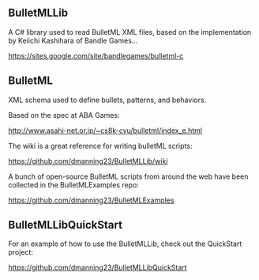 ## BulletMLLib

A C# library used to read BulletML XML files, based on the implementation by Keiichi Kashihara of Bandle Games...

https://sites.google.com/site/bandlegames/bulletml-c

## BulletML

XML schema used to define bullets, patterns, and behaviors.

Based on the spec at ABA Games:

http://www.asahi-net.or.jp/~cs8k-cyu/bulletml/index_e.html

The wiki is a great reference for writing bulletML scripts:

https://github.com/dmanning23/BulletMLLib/wiki

A bunch of open-source BulletML scripts from around the web have been collected in the BulletMLExamples repo:

https://github.com/dmanning23/BulletMLExamples

## BulletMLLibQuickStart

For an example of how to use the BulletMLLib, check out the QuickStart project:

https://github.com/dmanning23/BulletMLLibQuickStart
